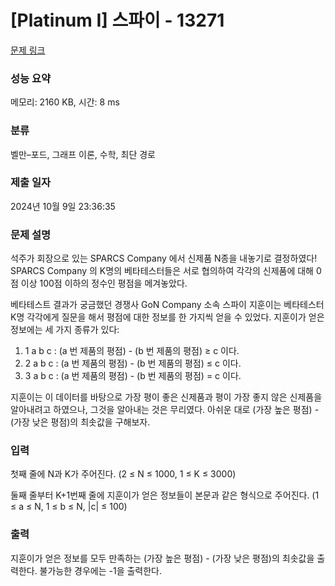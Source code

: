 # [Platinum I] 스파이 - 13271 

[문제 링크](https://www.acmicpc.net/problem/13271) 

### 성능 요약

메모리: 2160 KB, 시간: 8 ms

### 분류

벨만–포드, 그래프 이론, 수학, 최단 경로

### 제출 일자

2024년 10월 9일 23:36:35

### 문제 설명

<p>석주가 회장으로 있는 SPARCS Company 에서 신제품 N종을 내놓기로 결정하였다! SPARCS Company 의 K명의 베타테스터들은 서로 협의하여 각각의 신제품에 대해 0점 이상 100점 이하의 정수인 평점을 메겨놓았다.</p>

<p>베타테스트 결과가 궁금했던 경쟁사 GoN Company 소속 스파이 지훈이는 베타테스터 K명 각각에게 질문을 해서 평점에 대한 정보를 한 가지씩 얻을 수 있었다. 지훈이가 얻은 정보에는 세 가지 종류가 있다:</p>

<ol>
	<li>1 a b c : (a 번 제품의 평점) - (b 번 제품의 평점) ≥ c 이다.</li>
	<li>2 a b c : (a 번 제품의 평점) - (b 번 제품의 평점) ≤ c 이다.</li>
	<li>3 a b c : (a 번 제품의 평점) - (b 번 제품의 평점) = c 이다.</li>
</ol>

<p>지훈이는 이 데이터를 바탕으로 가장 평이 좋은 신제품과 평이 가장 좋지 않은 신제품을 알아내려고 하였으나, 그것을 알아내는 것은 무리였다. 아쉬운 대로 (가장 높은 평점) - (가장 낮은 평점)의 최솟값을 구해보자.</p>

### 입력 

 <p>첫째 줄에 N과 K가 주어진다. (2 ≤ N ≤ 1000, 1 ≤ K ≤ 3000)</p>

<p>둘째 줄부터 K+1번째 줄에 지훈이가 얻은 정보들이 본문과 같은 형식으로 주어진다. (1 ≤ a ≤ N, 1 ≤ b ≤ N, |c| ≤ 100)</p>

### 출력 

 <p>지훈이가 얻은 정보를 모두 만족하는 (가장 높은 평점) - (가장 낮은 평점)의 최솟값을 출력한다. 불가능한 경우에는 -1을 출력한다.</p>

